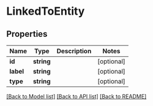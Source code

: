 # LinkedToEntity

## Properties

 Name      | Type       | Description | Notes      
-----------|------------|-------------|------------
 **id**    | **string** |             | [optional] 
 **label** | **string** |             | [optional] 
 **type**  | **string** |             | [optional] 

[[Back to Model list]](../README.md#documentation-for-models) [[Back to API list]](../README.md#documentation-for-api-endpoints) [[Back to README]](../README.md)


